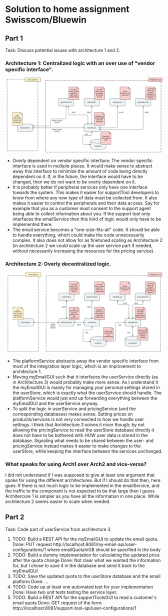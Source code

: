 # Solution to home assignment Swisscom/Bluewin
## Part 1

Task: Discuss potential issues with architecture 1 and 2.

### Architecture 1: Centralized logic with an over use of "vendor specific interface".
![Arcitecture 1](images/arc1.png "Architecture 1")
* Overly dependent on vendor specific interface: The vendor specific interface is used in multiple places. It would make sense to abstract away this interface to minimize the amount of code being directly dependent on it. If, in the future, the interface would have to be changed, then we do not want to be overly dependent on it.
* It is probably better if peripheral services only have one interface towards the system.
  This makes it easier for supportTool developers to know from where any new type of data must be collected from.  It also makes it easier to control the peripherals and their data access. Say for example that you as a customer must consent to the support agent being able to collect information about you. If the support tool only interfaces the emailService then this kind of logic would only have to be implemented there.
* The email service becomes a "one-size-fits-all" code. It should be able to handle everything, which could make the code unnecessarily complex. It also does not allow for as finetuned scaling as Architecture 2 (in architecture 2 we could scale up the user service part if needed, without necessarily increasing the resources for the pricing service).


### Architecture 2: Overly decentralized logic.
![Arcitecture 2](images/arc2.png "Architecture 2")
* The platformService abstracts away the vendor specific interface from most of the integration layer logic, which is an improvement to architecture 1.
* Moving myEmailGUI such that it interfaces the userService directly (as in Architecture 3) would probably make more sense. As I understand it the myEmailGUI is mainly for managing your personal settings stored in the userStore, which is exactly what the userService should handle. The platformService would just end up forwarding everything between the myEmailGUI and the userService anyway.
* To split the logic in userService and pricingService (and the corresponding databases) makes sense. Setting prices on products/services is not very connected to how we handle user settings. I think that Architecture 3 solves it nicer though; by not allowing the pricingService to read the userStore database directly it does not have to be bothered with HOW user data is stored in the database. Signaling what needs to be shared between the user- and pricingService instead makes it easier to make changes to the userStore, while keeping the interface between the services unchanged. 

### What speaks for using Arch1 over Arch2 and vice-versa?
I did not understand if I was supposed to give at least one argument that spoke for using the different architectures. But if I should do that then, here goes: 
If there is not much logic to be implemented in the emailService, and the traffic to the component
is not expected to be that large then I guess Architercure 1 is simpler as you have all the
information in one place. While architecture 2 seems easier to scale when needed.

## Part 2

Task: Code part of userService from architecture 3.

1. TODO: Build a REST API for the myEmailGUI to update the email quota. 
   Done: PUT request http://localhost:8081/my-email-api/user-configurations/1 where emailQuotaInGB
         should be specified in the body
2. TODO: Build a dummy implementation for calculating the updated price after the quota change
   Done: Not clear what we wanted the information for, but I chose to save it in the database and
         send it back to the myEmailGUI
3. TODO: Save the updated quota to the userStore database and the email platform
   Done: ...
4. TODO: Code up at least one automated test for your implementation
   Done: Have two unit tests testing the service layer.
5. TODO: Build a REST API for the supportToolsGUI to read a customer's email quota
   Done: GET request of the form: http://localhost:8081/support-tool-api/user-configurations/1



